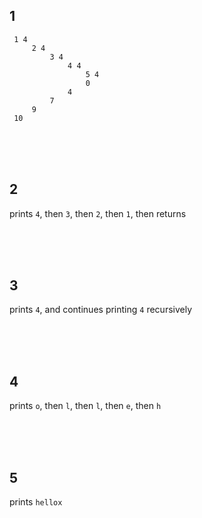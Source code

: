 ## 1
````
 1 4
     2 4
         3 4
             4 4
                 5 4
                 0
             4
         7
     9
 10
````

<br/><br/><br/>

## 2
prints `4`, then `3`, then `2`, then `1`, then returns

<br/><br/><br/>

## 3
prints `4`, and continues printing `4` recursively

<br/><br/><br/>

## 4
prints `o`, then `l`, then `l`, then `e`, then `h`

<br/><br/><br/>

## 5
prints `hellox`
